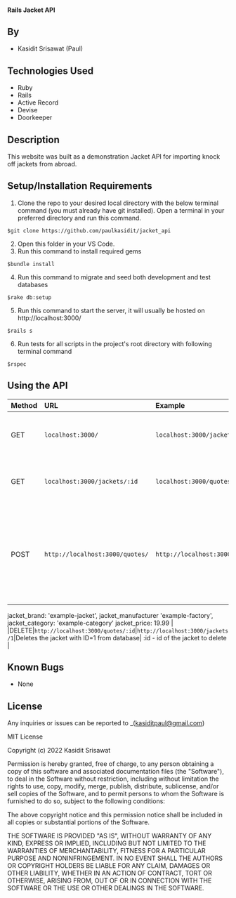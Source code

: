 #### Rails Jacket API
## By

* Kasidit Srisawat (Paul)

## Technologies Used

* Ruby 
* Rails 
* Active Record
* Devise 
* Doorkeeper

## Description

This website was built as a demonstration Jacket API for importing knock off jackets from abroad. 

## Setup/Installation Requirements

1. Clone the repo to your desired local directory with the below terminal command (you must already have git installed). Open a terminal in your preferred directory and run this command. 

```
$git clone https://github.com/paulkasidit/jacket_api
``` 
2. Open this folder in your VS Code. 
3. Run this command to install required gems
``` 
$bundle install
``` 
4. Run this command to migrate and seed both development and test databases 
``` 
$rake db:setup
```
5. Run this command to start the server, it will usually be hosted on http://localhost:3000/
``` 
$rails s 
```
6. Run tests for all scripts in the project's root directory with following terminal command
``` 
$rspec 
``` 

## Using the API 


| Method  | URL | Example | Result | Params |
| :--- |:---| :---| :---| :---|
|GET| `localhost:3000/` |`localhost:3000/jackets`| Returns a list of all jackets in the database| None required |
|GET|`localhost:3000/jackets/:id`| `localhost:3000/quotes/38`| Returns all information related to jacket with ID=1| :id - The id of a particular jacket (required) |
|POST|`http://localhost:3000/quotes/`| `http://localhost:3000/quotes/` |Adds jacket to database. If POST is succesfull, returns database object for newly created jacket.| 
jacket_brand: 'example-jacket',
jacket_manufacturer 'example-factory', 
jacket_category: 'example-category' 
jacket_price: 19.99
| 
|DELETE|`http://localhost:3000/quotes/:id`|`http://localhost:3000/jackets/1`|Deletes the jacket with ID=1 from database| :id - id of the jacket to delete |


## Known Bugs

* None

## License

Any inquiries or issues can be reported to _(kasiditpaul@gmail.com)

MIT License

Copyright (c) 2022 Kasidit Srisawat

Permission is hereby granted, free of charge, to any person obtaining a copy
of this software and associated documentation files (the "Software"), to deal
in the Software without restriction, including without limitation the rights
to use, copy, modify, merge, publish, distribute, sublicense, and/or sell
copies of the Software, and to permit persons to whom the Software is
furnished to do so, subject to the following conditions:

The above copyright notice and this permission notice shall be included in all
copies or substantial portions of the Software.

THE SOFTWARE IS PROVIDED "AS IS", WITHOUT WARRANTY OF ANY KIND, EXPRESS OR
IMPLIED, INCLUDING BUT NOT LIMITED TO THE WARRANTIES OF MERCHANTABILITY,
FITNESS FOR A PARTICULAR PURPOSE AND NONINFRINGEMENT. IN NO EVENT SHALL THE
AUTHORS OR COPYRIGHT HOLDERS BE LIABLE FOR ANY CLAIM, DAMAGES OR OTHER
LIABILITY, WHETHER IN AN ACTION OF CONTRACT, TORT OR OTHERWISE, ARISING FROM,
OUT OF OR IN CONNECTION WITH THE SOFTWARE OR THE USE OR OTHER DEALINGS IN THE
SOFTWARE.